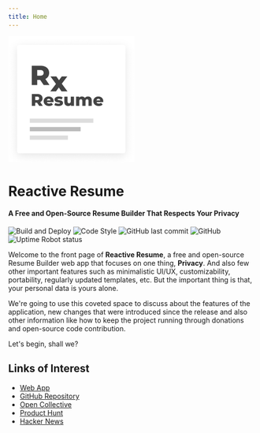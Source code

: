 ```yaml
---
title: Home
---
```


<img src="./images/logo.png" width="256px">

# Reactive Resume

#### A Free and Open-Source Resume Builder That Respects Your Privacy

![Build and Deploy](https://github.com/AmruthPillai/Reactive-Resume/workflows/Build%20and%20Deploy/badge.svg)
![Code Style](https://badgen.net/badge/code%20style/airbnb/ff5a5f?icon=airbnb)
![GitHub last commit](https://img.shields.io/github/last-commit/AmruthPillai/Reactive-Resume)
![GitHub](https://img.shields.io/github/license/AmruthPillai/Reactive-Resume)
![Uptime Robot status](https://img.shields.io/uptimerobot/status/m784631082-7c9a2e95377145a9cbaadc18)

Welcome to the front page of **Reactive Resume**, a free and open-source Resume Builder web app that focuses on one thing, **Privacy**. And also few other important features such as minimalistic UI/UX, customizability, portability, regularly updated templates, etc. But the important thing is that, your personal data is yours alone.

We're going to use this coveted space to discuss about the features of the application, new changes that were introduced since the release and also other information like how to keep the project running through donations and open-source code contribution.

Let's begin, shall we?

## Links of Interest

- [Web App ](https://rxresu.me/)
- [GitHub Repository ](https://github.com/AmruthPillai/Reactive-Resume)
- [Open Collective ](https://opencollective.com/reactive-resume)
- [Product Hunt ](https://www.producthunt.com/posts/reactive-resume)
- [Hacker News ](https://news.ycombinator.com/item?id=22709183)
